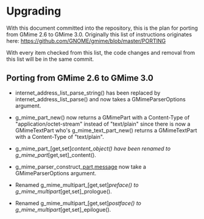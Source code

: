 Upgrading
=========

With this document committed into the repository, this is the plan for porting
from GMime 2.6 to GMime 3.0. Originally this list of instructions originates here:
https://github.com/GNOME/gmime/blob/master/PORTING

With every item checked from this list, the code changes and removal from this list
will be in the same commit.


Porting from GMime 2.6 to GMime 3.0
-----------------------------------

- internet_address_list_parse_string() has been replaced by
  internet_address_list_parse() and now takes a GMimeParserOptions argument.

- g_mime_part_new() now returns a GMimePart with a Content-Type of
  "application/octet-stream" instead of "text/plain" since there is
  now a GMimeTextPart who's g_mime_text_part_new() returns a
  GMimeTextPart with a Content-Type of "text/plain".

- g_mime_part_[get,set]_content_object() have been renamed to
  g_mime_part_[get,set]_content().

- g_mime_parser_construct_[part,message]() now take a GMimeParserOptions argument.

- Renamed g_mime_multipart_[get,set]_preface() to g_mime_multipart_[get,set]_prologue().

- Renamed g_mime_multipart_[get,set]_postface() to g_mime_multipart_[get,set]_epilogue().
